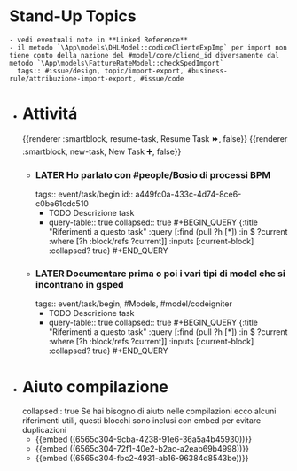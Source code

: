 # Stand-Up Topics
	- vedi eventuali note in **Linked Reference**
	- il metodo `\App\models\DHLModel::codiceClienteExpImp` per import non tiene conto della nazione del #model/core/cliend_id diversamente dal metodo `\App\models\FattureRateModel::checkSpedImport`
	  tags:: #issue/design, topic/import-export, #business-rule/attribuzione-import-export, #issue/code
- # Attivitá
  {{renderer :smartblock, resume-task, Resume Task ⏩️, false}} {{renderer :smartblock, new-task, New Task ➕, false}}
	- ### LATER Ho parlato con #people/Bosio di processi BPM
	  tags:: event/task/begin
	  id:: a449fc0a-433c-4d74-8ce6-c0be61cdc510
		- TODO Descrizione task
		- query-table:: true
		  collapsed:: true
		  #+BEGIN_QUERY
		  {:title "Riferimenti a questo task"
		    :query [:find (pull ?h [*])
		            :in $ ?current
		            :where
		            [?h :block/refs ?current]]
		    :inputs [:current-block]
		    :collapsed? true}
		  #+END_QUERY
	- ### LATER Documentare prima o poi i vari tipi di model che si incontrano in gsped
	  tags:: event/task/begin, #Models, #model/codeigniter
		- TODO Descrizione task
		- query-table:: true
		  collapsed:: true
		  #+BEGIN_QUERY
		  {:title "Riferimenti a questo task"
		    :query [:find (pull ?h [*])
		            :in $ ?current
		            :where
		            [?h :block/refs ?current]]
		    :inputs [:current-block]
		    :collapsed? true}
		  #+END_QUERY
- # Aiuto compilazione
  collapsed:: true
  Se hai bisogno di aiuto nelle compilazioni ecco alcuni riferimenti utili, questi blocchi sono inclusi con embed per evitare duplicazioni
	- {{embed ((6565c304-9cba-4238-91e6-36a5a4b45930))}}
	- {{embed ((6565c304-72f1-40e2-b2ac-a2eab69b4998))}}
	- {{embed ((6565c304-fbc2-4931-ab16-96384d8543be))}}